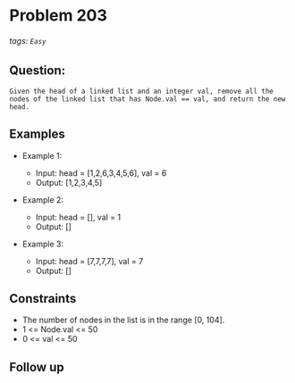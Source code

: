 # Problem 203
###### tags: `Easy`

## Question:
```
Given the head of a linked list and an integer val, remove all the nodes of the linked list that has Node.val == val, and return the new head.
```

## Examples
* Example 1:
	* Input: head = [1,2,6,3,4,5,6], val = 6
	* Output: [1,2,3,4,5]

* Example 2:
	* Input: head = [], val = 1
	* Output: []

* Example 3:
	* Input: head = [7,7,7,7], val = 7
	* Output: []

## Constraints
* The number of nodes in the list is in the range [0, 104].
* 1 <= Node.val <= 50
* 0 <= val <= 50

## Follow up

